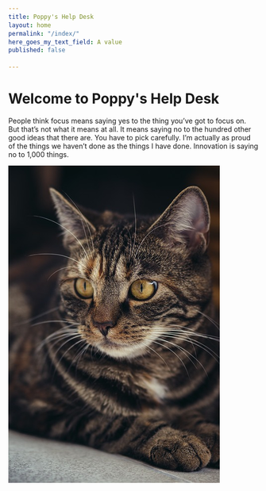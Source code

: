 ```yaml
---
title: Poppy's Help Desk
layout: home
permalink: "/index/"
here_goes_my_text_field: A value
published: false

---
```

# Welcome to Poppy's Help Desk

People think focus means saying yes to the thing you’ve got to focus on. But that’s not what it means at all. It means saying no to the hundred other good ideas that there are. You have to pick carefully. I’m actually as proud of the things we haven’t done as the things I have done. Innovation is saying no to 1,000 things.

![](/uploads/cat-3523992_640.jpg)
